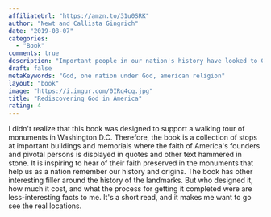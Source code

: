 ```yaml
---
affiliateUrl: "https://amzn.to/31u0SRK"
author: "Newt and Callista Gingrich"
date: "2019-08-07"
categories:
  - "Book"
comments: true
description: "Important people in our nation's history have looked to God for the national welfare." 
draft: false
metaKeywords: "God, one nation under God, american religion"
layout: "book"
image: "https://i.imgur.com/0IRq4cq.jpg"
title: "Rediscovering God in America"
rating: 4
---
```


I didn't realize that this book was designed to support a walking tour of monuments in Washington D.C.  Therefore, the book is a collection of stops at important buildings and memorials where the faith of America's founders and pivotal persons is displayed in quotes and other text hammered in stone.  It is inspiring to hear of their faith preserved in the monuments that help us as a nation remember our history and origins.  The book has other interesting filler around the history of the landmarks. But who designed it, how much it cost, and what the process for getting it completed were are less-interesting facts to me.  It's a short read, and it makes me want to go see the real locations.
